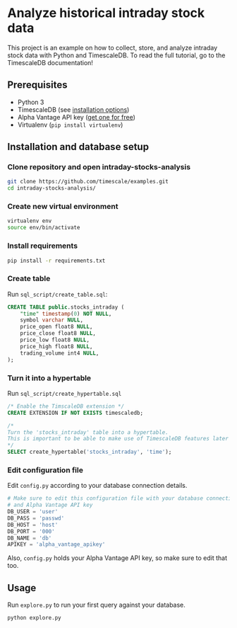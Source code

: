 # Analyze historical intraday stock data

This project is an example on how to collect, store, and analyze intraday stock data with Python and 
TimescaleDB. To read the full tutorial, go to the TimescaleDB documentation!

## Prerequisites

* Python 3
* TimescaleDB (see [installation options](https://docs.timescale.com/timescaledb/latest/how-to-guides/install-timescaledb/))
* Alpha Vantage API key ([get one for free](https://www.alphavantage.co/support/#api-key))
* Virtualenv (`pip install virtualenv`)

## Installation and database setup

### Clone repository and open intraday-stocks-analysis

```bash
git clone https://github.com/timescale/examples.git
cd intraday-stocks-analysis/ 
```

### Create new virtual environment

```bash
virtualenv env
source env/bin/activate
```

### Install requirements

```bash
pip install -r requirements.txt
```

### Create table
Run `sql_script/create_table.sql`:

```sql
CREATE TABLE public.stocks_intraday (
    "time" timestamp(0) NOT NULL,
    symbol varchar NULL,
    price_open float8 NULL,
    price_close float8 NULL,
    price_low float8 NULL,
    price_high float8 NULL,
    trading_volume int4 NULL,
);
```

### Turn it into a hypertable
Run `sql_script/create_hypertable.sql`

```sql
/* Enable the TimscaleDB extension */
CREATE EXTENSION IF NOT EXISTS timescaledb;

/* 
Turn the 'stocks_intraday' table into a hypertable.
This is important to be able to make use of TimescaleDB features later on.
*/
SELECT create_hypertable('stocks_intraday', 'time');
```

### Edit configuration file
Edit `config.py` according to your database connection details.
```python
# Make sure to edit this configuration file with your database connection details
# and Alpha Vantage API key
DB_USER = 'user'
DB_PASS = 'passwd'
DB_HOST = 'host'
DB_PORT = '000'
DB_NAME = 'db'
APIKEY = 'alpha_vantage_apikey'
```
Also, `config.py` holds your Alpha Vantage API key, so make sure to edit that too.


## Usage

Run `explore.py` to run your first query against your database.

```bash
python explore.py
```
